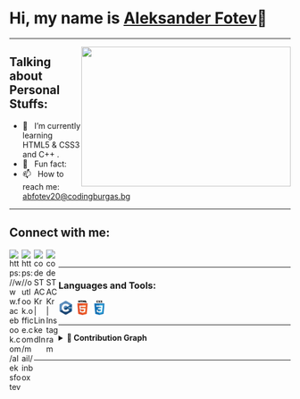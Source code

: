 # Hi, my name is [Aleksander Fotev](https://github.com/abfotev20/)👋
<hr>

<img align="right" height="250" width="375" alt="" src="https://challengepost-s3-challengepost.netdna-ssl.com/photos/production/software_photos/000/456/275/datas/original.gif" />

## Talking about Personal Stuffs:

- 🚀 &nbsp; I’m currently learning HTML5 & CSS3 and C++ .
- 👾 &nbsp; Fun fact: 
- 📫 &nbsp; How to reach me: abfotev20@codingburgas.bg

<hr>

## Connect with me:
<a href ="http://www.google.com" ><img align="left" alt="https://www.facebook.com/aleksfotev" width="22px" src="https://cdn.jsdelivr.net/npm/simple-icons@v3/icons/youtube.svg" /><a/>
<img align="left" alt="https://outlook.office.com/mail/inbox" width="22px" src="https://cdn.jsdelivr.net/npm/simple-icons@v3/icons/twitter.svg" />
<img align="left" alt="codeSTACKr | LinkedIn" width="22px" src="https://cdn.jsdelivr.net/npm/simple-icons@v3/icons/linkedin.svg" />
<img align="left" alt="codeSTACKr | Instagram" width="22px" src="https://cdn.jsdelivr.net/npm/simple-icons@v3/icons/instagram.svg" />
<br>
<hr>


### Languages and Tools:

<code><img alt="CPP" width="26px" src="https://raw.githubusercontent.com/github/explore/80688e429a7d4ef2fca1e82350fe8e3517d3494d/topics/cpp/cpp.png" ></code>
<code><img alt="HTML5" width="26px" src="https://raw.githubusercontent.com/github/explore/80688e429a7d4ef2fca1e82350fe8e3517d3494d/topics/html/html.png" ></code>
<code><img alt="CSS3" width="26px" src="https://raw.githubusercontent.com/github/explore/80688e429a7d4ef2fca1e82350fe8e3517d3494d/topics/css/css.png" ></code>
</code>

<hr>

<details>
  <summary><b>🐍 Contribution Graph</b></summary>
  <img src="https://res.cloudinary.com/practicaldev/image/fetch/s--D-e-SdGc--/c_imagga_scale,f_auto,fl_progressive,h_420,q_66,w_1000/https://dev-to-uploads.s3.amazonaws.com/uploads/articles/legnuefb30fdf1owkh98.gif" alt="snake gif">
</details>


<br>
  <hr>
<div align="center">

</div>
